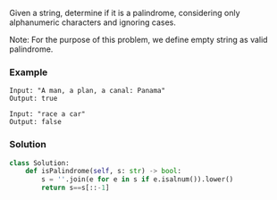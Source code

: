 Given a string, determine if it is a palindrome, considering only alphanumeric characters and ignoring cases.

Note: For the purpose of this problem, we define empty string as valid palindrome.

### Example
```
Input: "A man, a plan, a canal: Panama"
Output: true

Input: "race a car"
Output: false
```

### Solution

```python
class Solution:
    def isPalindrome(self, s: str) -> bool:
        s = ''.join(e for e in s if e.isalnum()).lower()
        return s==s[::-1]
```